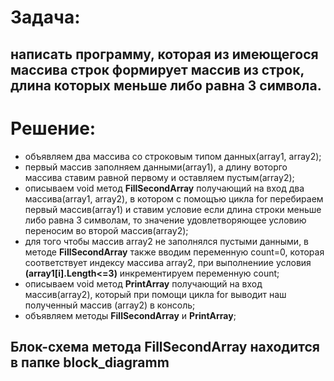 # Задача: #
## написать программу, которая из имеющегося массива строк формирует массив из строк, длина которых меньше либо равна 3 символа. ##

# Решение: #
- объявляем два массива со строковым типом данных(array1, array2); 
 - первый массив заполняем данными(array1), а длину воторго массива ставим равной первому и оставляем пустым(array2);
 - описываем void метод **FillSecondArray** получающий на вход два массива(array1, array2), в котором с помощъю цикла for перебираем первый массив(array1) и ставим условие если длина строки меньше либо равна 3 символам, то значение удовлетворяющее условию переносим во второй массив(array2);
- для того чтобы массив array2 не заполнялся пустыми данными, в методе **FillSecondArray** также вводим переменную count=0, которая соответствует индексу массива array2, при выполнениие условия **(array1[i].Length<=3)** инкрементируем переменную count;
- описываем void метод **PrintArray** получающий на вход массив(array2), который при помощи цикла for выводит наш полученный массив (array2) в консоль;
- объявляем методы **FillSecondArray** и **PrintArray**;

## Блок-схема метода **FillSecondArray** находится в папке **block_diagramm** ##


